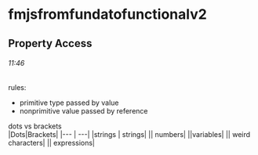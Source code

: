 # fmjsfromfundatofunctionalv2

## Property Access
###### 11:46
rules:
- primitive type passed by value
- nonprimitive value passed by reference

dots vs brackets  
|Dots|Brackets|
|--- | ---|
|strings | strings|
|| numbers|
||variables|
|| weird characters|
|| expressions|
